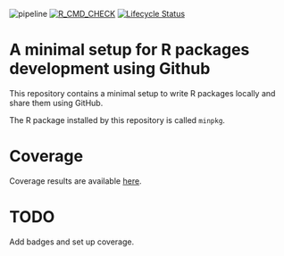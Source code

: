 ![pipeline](https://github.com/matthieu-bruneaux/minimal-R-pkg-github/workflows/pipeline/badge.svg)
[![R_CMD_CHECK](https://matthieu-bruneaux.github.io/minimal-R-pkg-github/check-results/R-CMD-check_badge.svg)](https://matthieu-bruneaux.github.io/minimal-R-pkg-github/check-results/R-CMD-check_output.txt)
[![Lifecycle Status](https://img.shields.io/badge/lifecycle-experimental-orange.svg)](https://www.tidyverse.org/lifecycle/)

# A minimal setup for R packages development using Github

This repository contains a minimal setup to write R packages locally and share them using GitHub.

The R package installed by this repository is called `minpkg`.

# Coverage

Coverage results are available [here](coverage/coverage.html).

# TODO

Add badges and set up coverage.

